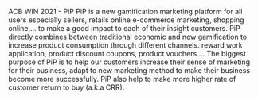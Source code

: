 ACB WIN 2021 - PiP 
PiP is a new gamification marketing platform for all users especially sellers, retails online e-commerce marketing, shopping online,... to make a good impact to each of their insight customers. PiP directly combines between traditional economic and new gamification to increase product consumption through different channels. reward work application, product discount coupons, product vouchers ...
The biggest purpose of PiP is to help our customers increase their sense of marketing for their business, adapt to new marketing method to make their business become more successfully. PiP also help to make more higher rate of customer return to buy (a.k.a CRR).
